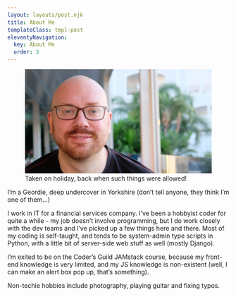 ```yaml
---
layout: layouts/post.njk
title: About Me
templateClass: tmpl-post
eleventyNavigation:
  key: About Me
  order: 3
---
```



<figure class="figure">
  <img src="../img/rich.jpg" class="img-fluid" alt="Picture of Rich, who runs his blog">
  <figcaption class="figure-caption">
   Taken on holiday, back when such things were allowed!
  </figcaption>
</figure>


  <p class="mt-3">
  I’m a Geordie, deep undercover in Yorkshire (don’t tell anyone, they think I’m one of them…)
  </p>
  
  <p class="mt-3">
  I work in IT for a financial services company. I’ve been a hobbyist coder for quite a while - my job doesn’t involve programming, but I do work closely with the dev teams and I’ve picked up a few things here and there. Most of my coding is self-taught, and tends to be system-admin type scripts in Python, with a little bit of server-side web stuff as well (mostly Django).
  </p>
  
  <p class="mt-3">
  I’m exited to be on the Coder’s Guild JAMstack course, because my front-end knowledge is very limited, and my JS knowledge is non-existent (well, I can make an alert box pop up, that’s something).
  </p>
  
  <p class="mt-3">
  Non-techie hobbies include photography, playing guitar and fixing typos.
  </p>
